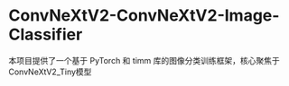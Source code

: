 # ConvNeXtV2-ConvNeXtV2-Image-Classifier
本项目提供了一个基于 PyTorch 和 timm 库的图像分类训练框架，核心聚焦于 ConvNeXtV2_Tiny模型
